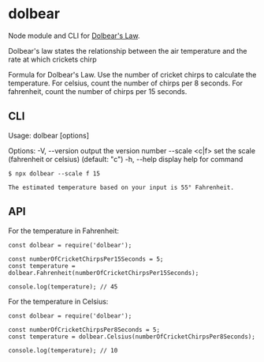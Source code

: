 # dolbear
Node module and CLI for [Dolbear's Law](https://en.wikipedia.org/wiki/Dolbear's_law).

Dolbear's law states the relationship between the air temperature and the rate at which crickets chirp

Formula for Dolbear's Law. Use the number of cricket chirps to calculate the temperature. For
celsius, count the number of chirps per 8 seconds. For fahrenheit, count the number of chirps
per 15 seconds.

## CLI

Usage: dolbear [options] <number-of-chirps>

Options:
  -V, --version  output the version number
  --scale <c|f>  set the scale (fahrenheit or celsius) (default: "c")
  -h, --help     display help for command


```
$ npx dolbear --scale f 15

The estimated temperature based on your input is 55° Fahrenheit.
```

## API

For the temperature in Fahrenheit:

```
const dolbear = require('dolbear');

const numberOfCricketChirpsPer15Seconds = 5;
const temperature = dolbear.Fahrenheit(numberOfCricketChirpsPer15Seconds);

console.log(temperature); // 45
```

For the temperature in Celsius:

```
const dolbear = require('dolbear');

const numberOfCricketChirpsPer8Seconds = 5;
const temperature = dolbear.Celsius(numberOfCricketChirpsPer8Seconds);

console.log(temperature); // 10
```
